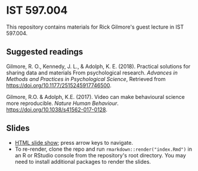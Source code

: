 # IST 597.004

This repository contains materials for Rick Gilmore's guest lecture in IST 597.004.

## Suggested readings

Gilmore, R. O., Kennedy, J. L., & Adolph, K. E. (2018). Practical solutions for sharing data and materials From psychological research. *Advances in Methods and Practices in Psychological Science*, Retrieved from https://doi.org/10.1177/2515245917746500.

Gilmore, R.O. & Adolph, K.E. (2017). Video can make behavioural science more reproducible. *Nature Human Behaviour*. https://doi.org/10.1038/s41562-017-0128.

## Slides

- [HTML slide show](https://gilmore-lab.github.io/2019-10-31-ist-597.004/); press arrow keys to navigate.
- To re-render, clone the repo and run `rmarkdown::render("index.Rmd")` in an R or RStudio console from the repository's root directory. 
You may need to install additional packages to render the slides.
